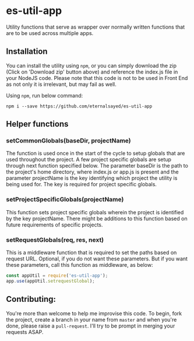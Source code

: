 # es-util-app
Utility functions that serve as wrapper over normally written functions that are to be used across multiple apps.

## Installation
You can install the utility using `npm`, or you can simply download the zip (Click on 'Download zip' button above) and reference the index.js file in your NodeJS code. Please note that this code is not to be used in Front End as not only it is irrelevant, but may fail as well.

Using `npm`, run below command:

`npm i --save https://github.com/eternalsayed/es-util-app`

## Helper functions
### setCommonGlobals(baseDir, projectName)
The function is used once in the start of the cycle to setup globals that are used throughout the project. A few project specific globals are setup through next function specified below.
The parameter baseDir is the path to the project's home directory, where index.js or app.js is present and the parameter projectName is the key identifying which project the utility is being used for. The key is required for project specific globals.

### setProjectSpecificGlobals(projectName)
This function sets project specific globals wherein the project is identified by the key projectName. There might be additions to this function based on future requirements of specific projects.

### setRequestGlobals(req, res, next)
This is a middleware function that is required to set the paths based on request URL. Optional, if you do not want these parameters. But if you want these parameters, call this function as middleware, as below:

```javascript
const appUtil = require('es-util-app');
app.use(appUtil.setrequestGlobal);
```

## Contributing:
You're more than welcome to help me improvise this code. To begin, fork the project, create a branch in your name from `master` and when you're done, please raise a `pull-request`. I'll try to be prompt in merging your requests ASAP.

